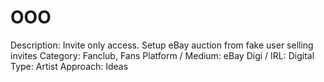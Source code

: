 # OOO

Description: Invite only access. Setup eBay auction from fake user selling invites
Category: Fanclub, Fans
Platform / Medium: eBay
Digi / IRL: Digital
Type: Artist
Approach: Ideas